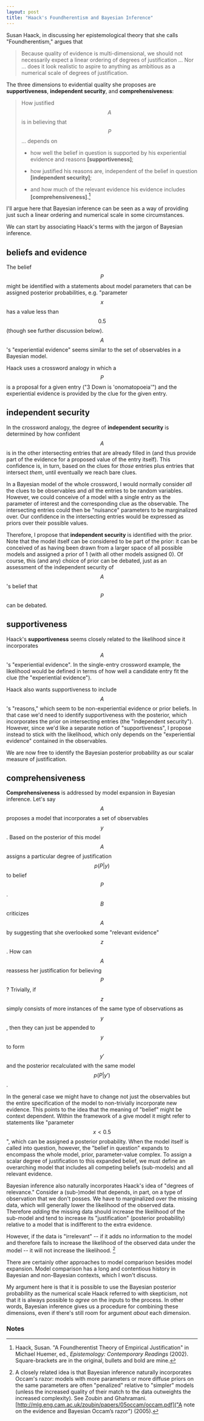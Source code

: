 ```yaml
---
layout: post
title: "Haack's Foundherentism and Bayesian Inference"
---
```


Susan Haack, in discussing her epistemological theory that she
calls "Foundherentism," argues that

> Because quality of evidence is multi-dimensional, we should not
> necessarily expect a linear ordering of degrees of justification
> ... Nor ... does it look realistic to aspire to anything as
> ambitious as a numerical scale of degrees of justification.

The three dimensions to evidential quality she proposes are
**supportiveness**, **independent security**, and
**comprehensiveness**:

> How justified $$A$$ is in believing that $$P$$ ... depends on
>
> * how well the belief in question is supported by his experiential
> evidence and reasons **[supportiveness]**;
>
> * how justified his reasons are, independent of the belief in question
> **[independent security]**;
>
> * and how much of the relevant evidence his evidence includes
>**[comprehensiveness]**.[^haack]

[^haack]: Haack, Susan. "A Foundherentist Theory of Empirical
    Justification" in Michael Huemer, ed., *Epistemology: Contemporary
    Readings* (2002). Square-brackets are in the original, bullets
    and bold are mine.

I'll argue here that Bayesian inference can be seen as a way of
providing just such a linear ordering and numerical scale in some
circumstances.

We can start by associating Haack's terms with the jargon of Bayesian
inference.

## beliefs and evidence

The belief $$P$$ might be identified with a statements about model
parameters that can be assigned posterior probabilities,
e.g. "parameter $$x$$ has a value less than $$0.5$$ (though see
further discussion below). $$A$$'s "experiential evidence" seems
similar to the set of observables in a Bayesian model.

Haack uses a crossword analogy in which a $$P$$ is a proposal for a
given entry ("3 Down is 'onomatopoeia'") and the experiential evidence
is provided by the clue for the given entry.

## independent security

In the crossword analogy, the degree of **independent security** is
determined by how confident $$A$$ is in the other intersecting entries
that are already filled in (and thus provide part of the evidence for
a proposed value of the entry itself). This confidence is, in turn,
based on the clues for *those* entries plus entries that intersect
*them*, until eventually we reach bare clues.

In a Bayesian model of the whole crossword, I would normally consider
*all* the clues to be observables and *all* the entries to be random
variables. However, we could conceive of a model with a single entry
as the parameter of interest and the corresponding clue as the
observable. The intersecting entries could then be "nuisance"
parameters to be marginalized over. Our confidence in the intersecting
entries would be expressed as priors over their possible values.

Therefore, I propose that **independent security** is identified with
the prior. Note that the model itself can be considered to be part of
the prior: it can be conceived of as having been drawn from a larger
space of all possible models and assigned a prior of 1 (with all other
models assigned 0). Of course, this (and any) choice of prior can be
debated, just as an assessment of the independent security of $$A$$'s
belief that $$P$$ can be debated.

## supportiveness

Haack's **supportiveness** seems closely related to the likelihood
since it incorporates $$A$$'s "experiential evidence". In the
single-entry crossword example, the likelihood would be defined in
terms of how well a candidate entry fit the clue (the "experiential
evidence").

Haack also wants supportiveness to include $$A$$'s "reasons," which
seem to be non-experiential evidence or prior beliefs. In that case
we'd need to identify supportiveness with the posterior, which
incorporates the prior on intersecting entries (the "independent
security"). However, since we'd like a separate notion of
"supportiveness", I propose instead to stick with the likelihood,
which only depends on the "experiential evidence" contained in the
observables.

We are now free to identify the Bayesian posterior probability as our
scalar measure of justification.

## comprehensiveness

**Comprehensiveness** is addressed by model expansion in Bayesian
inference. Let's say $$A$$ proposes a model that incorporates a set of
observables $$y$$. Based on the posterior of this model $$A$$ assigns
a particular degree of justification $$p(P | y)$$ to belief
$$P$$. $$B$$ criticizes $$A$$ by suggesting that she overlooked some
"relevant evidence" $$z$$. How can $$A$$ reassess her justification
for believing $$P$$? Trivially, if $$z$$ simply consists of more
instances of the same type of observations as $$y$$, then they can
just be appended to $$y$$ to form $$y'$$ and the posterior
recalculated with the same model $$p(P | y')$$.

In the general case we might have to change not just the observables
but the entire specification of the model to non-trivially incorporate
new evidence. This points to the idea that the meaning of "belief"
might be context dependent. Within the framework of a give model it
might refer to statements like "parameter $$x < 0.5$$", which can be
assigned a posterior probability. When the model itself is called into
question, however, the "belief in question" expands to encompass the
whole model, prior, parameter-value complex. To assign a scalar degree
of justification to this expanded belief, we must define an
overarching model that includes all competing beliefs (sub-models) and
all relevant evidence.

Bayesian inference also naturally incorporates Haack's idea of
"degrees of relevance." Consider a (sub-)model that depends, in part,
on a type of observation that we don't posses. We have to marginalized
over the missing data, which will generally lower the likelihood of
the observed data. Therefore *adding* the missing data should increase
the likelihood of the sub-model and tend to increase its
"justification" (posterior probability) relative to a model that is
indifferent to the extra evidence.

However, if the data is "irrelevant" -- if it adds no information to
the model and therefore fails to increase the likelihood of the
observed data under the model -- it will not increase the
likelihood. [^occam]

[^occam]: A closely related idea is that Bayesian inference naturally
    incorporates Occam's razor: models with more parameters or more
    diffuse priors on the same parameters are often "penalized"
    relative to "simpler" models (unless the increased quality of
    their match to the data outweights the increased complexity). See
    Zoubin and
    Ghahramani. [http://mlg.eng.cam.ac.uk/zoubin/papers/05occam/occam.pdf]("A
    note on the evidence and Bayesian Occam’s razor") (2005).

There are certainly other approaches to model comparison besides model
expansion. Model comparison has a long and contentious history in
Bayesian and non-Bayesian contexts, which I won't discuss.

My argument here is that it is possible to use the Bayesian posterior
probability as the numerical scale Haack referred to with skepticism,
not that it is always possible to *agree* on the inputs to the
process. In other words, Bayesian inference gives us a procedure for
combining these dimensions, even if there's still room for argument
*about* each dimension.

### Notes
